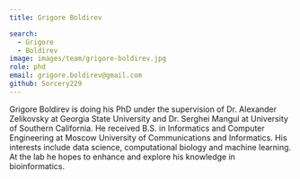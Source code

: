 ```yaml
---
title: Grigore Boldirev

search:
  - Grigore
  - Boldirev
image: images/team/grigore-boldirev.jpg 
role: phd
email: grigore.boldirev@gmail.com
github: Sorcery229
---
```


Grigore Boldirev is doing his PhD under the supervision of Dr. Alexander Zelikovsky at Georgia State University and Dr. Serghei Mangul at University of Southern California. He received B.S. in Informatics and Computer Engineering at Moscow University of Communications and Informatics. His interests include data science, computational biology and machine learning. At the lab he hopes to enhance and explore his knowledge in bioinformatics.
